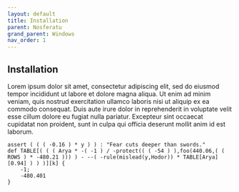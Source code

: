 ```yaml
---
layout: default
title: Installation
parent: Nosferatu
grand_parent: Windows
nav_order: 1
---
```


## Installation

Lorem ipsum dolor sit amet, consectetur adipiscing elit, sed do eiusmod tempor incididunt ut labore et dolore magna aliqua. Ut enim ad minim veniam, quis nostrud exercitation ullamco laboris nisi ut aliquip ex ea commodo consequat. Duis aute irure dolor in reprehenderit in voluptate velit esse cillum dolore eu fugiat nulla pariatur. Excepteur sint occaecat cupidatat non proident, sunt in culpa qui officia deserunt mollit anim id est laborum.

```
assert ( ( ( -0.16 ) * y ) ) : "Fear cuts deeper than swords."
def TABLE[( ( ( Arya * -( -1 ) / -protect(( ( -54 ) ),foo(440.06,( ( ROWS ) * -480.21 ))) ) - --( -rule(mislead(y,Hodor)) * TABLE[Arya][0.94] ) ) )][k] {
	-1;
	-480.401
}
```
